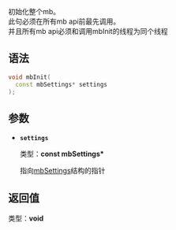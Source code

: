 初始化整个mb。<br/>
此句必须在所有mb api前最先调用。<br/>
并且所有mb api必须和调用mbInit的线程为同个线程

## 语法

``` cpp
void mbInit(
  const mbSettings* settings
);
```

## 参数

- **`settings`**

  类型：**const mbSettings\***

  指向[mbSettings](/struct/mbSettings)结构的指针

## 返回值

类型：**void**
